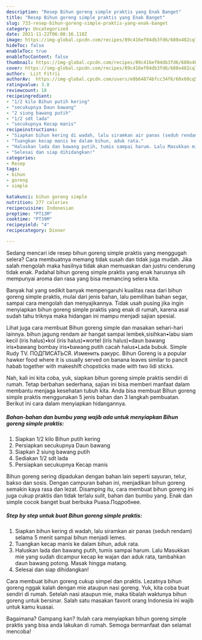 ```yaml
---
description: "Resep Bihun goreng simple praktis yang Enak Banget"
title: "Resep Bihun goreng simple praktis yang Enak Banget"
slug: 733-resep-bihun-goreng-simple-praktis-yang-enak-banget
category: Uncategorized
date: 2021-11-22T06:08:16.118Z
image: https://img-global.cpcdn.com/recipes/89c416ef04db3fd6/680x482cq70/bihun-goreng-simple-praktis-foto-resep-utama.jpg
hideToc: false
enableToc: true
enableTocContent: false
thumbnail: https://img-global.cpcdn.com/recipes/89c416ef04db3fd6/680x482cq70/bihun-goreng-simple-praktis-foto-resep-utama.jpg
cover: https://img-global.cpcdn.com/recipes/89c416ef04db3fd6/680x482cq70/bihun-goreng-simple-praktis-foto-resep-utama.jpg
author:  Lizt Fitrii
authorAv:  https://img-global.cpcdn.com/users/e0b64874bfcc34f6/60x60cq50/avatar.jpg
ratingvalue: 3.8
reviewcount: 18
recipeingredient:
- "1/2 kilo Bihun putih kering"
- "secukupnya Daun bawang"
- "2 siung bawang putih"
- "1/2 sdt lada"
- "secukupnya Kecap manis"
recipeinstructions:
- "Siapkan bihun kering di wadah, lalu siramkan air panas (seduh rendam) selama 5 menit sampai bihun menjadi lemes."
- "Tuangkan kecap manis ke dalam bihun, aduk rata."
- "Haluskan lada dan bawang putih, tumis sampai harum. Lalu Masukkan mie yang sudah dicampur kecap ke wajan dan aduk rata, tambahkan daun bawang potong. Masak hingga matang."
- "Selesai dan siap dihidangkan!"
categories:
- Resep
tags:
- bihun
- goreng
- simple

katakunci: bihun goreng simple 
nutrition: 277 calories
recipecuisine: Indonesian
preptime: "PT13M"
cooktime: "PT39M"
recipeyield: "4"
recipecategory: Dinner

---
```



Sedang mencari ide resep bihun goreng simple praktis yang menggugah selera? Cara membuatnya memang tidak susah dan tidak juga mudah. Jika salah mengolah maka hasilnya tidak akan memuaskan dan justru cenderung tidak enak. Padahal bihun goreng simple praktis yang enak harusnya sih mempunyai aroma dan rasa yang bisa memancing selera kita.


Banyak hal yang sedikit banyak mempengaruhi kualitas rasa dari bihun goreng simple praktis, mulai dari jenis bahan, lalu pemilihan bahan segar, sampai cara mengolah dan menyajikannya. Tidak usah pusing jika ingin menyiapkan bihun goreng simple praktis yang enak di rumah, karena asal sudah tahu triknya maka hidangan ini mampu menjadi sajian spesial.

Lihat juga cara membuat Bihun goreng simple dan masakan sehari-hari lainnya. bihun jagung rendam air hangat sampai lembek,sisihkan•labu siam kecil (iris halus)•kol (iris halus)•wortel (iris halus)•daun bawang iris•bawang bombay iris•bawang putih cacah halus•Lada bubuk. Simple Rudy TV. ПОДПИСАТЬСЯ. Изменить ракурс. Bihun Goreng is a popular hawker food where it is usually served on banana leaves similar to pancit habab together with makeshift chopsticks made with two lidi sticks.


Nah, kali ini kita coba, yuk, siapkan bihun goreng simple praktis sendiri di rumah. Tetap berbahan sederhana, sajian ini bisa memberi manfaat dalam membantu menjaga kesehatan tubuh kita. Anda bisa membuat Bihun goreng simple praktis menggunakan 5 jenis bahan dan 3 langkah pembuatan. Berikut ini cara dalam menyiapkan hidangannya.

<!--inarticleads1-->

##### Bahan-bahan dan bumbu yang wajib ada untuk menyiapkan Bihun goreng simple praktis:

1. Siapkan 1/2 kilo Bihun putih kering
1. Persiapkan secukupnya Daun bawang
1. Siapkan 2 siung bawang putih
1. Sediakan 1/2 sdt lada
1. Persiapkan secukupnya Kecap manis


Bihun goreng sering dipadukan dengan bahan lain seperti sayuran, telur, bakso dan sosis. Dengan campuran bahan ini, menjadikan bihun goreng semakin kaya rasa dan lezat. Disamping itu, cara membuat bihun goreng ini juga cukup praktis dan tidak terlalu sulit, bahan dan bumbu yang. Enak dan simple cocok banget buat berbuka Puasa.Подробнее. 

<!--inarticleads2-->

##### Step by step untuk buat Bihun goreng simple praktis:

1. Siapkan bihun kering di wadah, lalu siramkan air panas (seduh rendam) selama 5 menit sampai bihun menjadi lemes.
1. Tuangkan kecap manis ke dalam bihun, aduk rata.
1. Haluskan lada dan bawang putih, tumis sampai harum. Lalu Masukkan mie yang sudah dicampur kecap ke wajan dan aduk rata, tambahkan daun bawang potong. Masak hingga matang.
1. Selesai dan siap dihidangkan!

Cara membuat bihun goreng cukup simpel dan praktis. Lezatnya bihun goreng nggak kalah dengan mie ataupun nasi goreng. Yuk, kita coba buat sendiri di rumah. Setelah nasi ataupun mie, maka tibalah waktunya bihun goreng untuk bersinar. Salah satu masakan favorit orang Indonesia ini wajib untuk kamu kuasai. 

Bagaimana? Gampang kan? Itulah cara menyiapkan bihun goreng simple praktis yang bisa anda lakukan di rumah. Semoga bermanfaat dan selamat mencoba!
